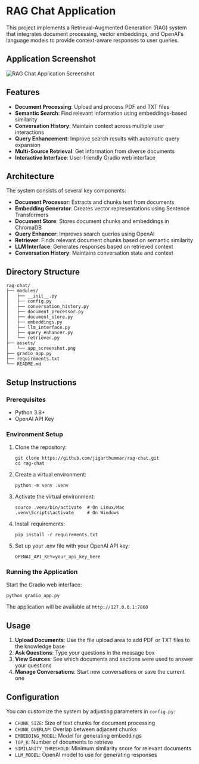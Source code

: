 # RAG Chat Application

This project implements a Retrieval-Augmented Generation (RAG) system that integrates document processing, vector embeddings, and OpenAI's language models to provide context-aware responses to user queries.

## Application Screenshot

![RAG Chat Application Screenshot](assets/app_screenshot.png)

## Features

- **Document Processing**: Upload and process PDF and TXT files
- **Semantic Search**: Find relevant information using embeddings-based similarity
- **Conversation History**: Maintain context across multiple user interactions
- **Query Enhancement**: Improve search results with automatic query expansion
- **Multi-Source Retrieval**: Get information from diverse documents
- **Interactive Interface**: User-friendly Gradio web interface

## Architecture

The system consists of several key components:

- **Document Processor**: Extracts and chunks text from documents
- **Embedding Generator**: Creates vector representations using Sentence Transformers
- **Document Store**: Stores document chunks and embeddings in ChromaDB
- **Query Enhancer**: Improves search queries using OpenAI
- **Retriever**: Finds relevant document chunks based on semantic similarity
- **LLM Interface**: Generates responses based on retrieved context
- **Conversation History**: Maintains conversation state and context

## Directory Structure

```
rag-chat/
├── modules/
│   ├── __init__.py
│   ├── config.py
│   ├── conversation_history.py
│   ├── document_processor.py
│   ├── document_store.py
│   ├── embeddings.py
│   ├── llm_interface.py
│   ├── query_enhancer.py
│   └── retriever.py
├── assets/
│   └── app_screenshot.png
├── gradio_app.py
├── requirements.txt
└── README.md
```

## Setup Instructions

### Prerequisites

- Python 3.8+
- OpenAI API Key

### Environment Setup

1. Clone the repository:
   ```
   git clone https://github.com/jigarthummar/rag-chat.git
   cd rag-chat
   ```

2. Create a virtual environment:
   ```
   python -m venv .venv
   ```

3. Activate the virtual environment:
   ```
   source .venv/bin/activate  # On Linux/Mac
   .venv\Scripts\activate     # On Windows
   ```

4. Install requirements:
   ```
   pip install -r requirements.txt
   ```

5. Set up your .env file with your OpenAI API key:
   ```
   OPENAI_API_KEY=your_api_key_here
   ```

### Running the Application

Start the Gradio web interface:
```
python gradio_app.py
```

The application will be available at `http://127.0.0.1:7860`

## Usage

1. **Upload Documents**: Use the file upload area to add PDF or TXT files to the knowledge base
2. **Ask Questions**: Type your questions in the message box
3. **View Sources**: See which documents and sections were used to answer your questions
4. **Manage Conversations**: Start new conversations or save the current one

## Configuration

You can customize the system by adjusting parameters in `config.py`:

- `CHUNK_SIZE`: Size of text chunks for document processing
- `CHUNK_OVERLAP`: Overlap between adjacent chunks
- `EMBEDDING_MODEL`: Model for generating embeddings
- `TOP_K`: Number of documents to retrieve
- `SIMILARITY_THRESHOLD`: Minimum similarity score for relevant documents
- `LLM_MODEL`: OpenAI model to use for generating responses

